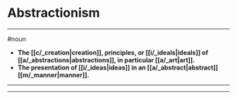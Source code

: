 # Abstractionism
---
#noun
- **The [[c/_creation|creation]], principles, or [[i/_ideals|ideals]] of [[a/_abstractions|abstractions]], in particular [[a/_art|art]].**
- **The presentation of [[i/_ideas|ideas]] in an [[a/_abstract|abstract]] [[m/_manner|manner]].**
---
---
